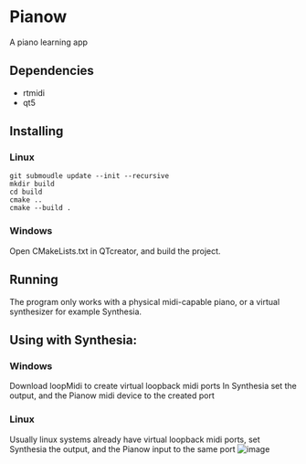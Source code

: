 # Pianow
A piano learning app 
## Dependencies
- rtmidi
- qt5
## Installing
### Linux
```
git submoudle update --init --recursive
mkdir build
cd build
cmake ..
cmake --build .

```
### Windows
Open CMakeLists.txt in QTcreator, and build the project.

## Running 

The program only works with a physical midi-capable piano, or a virtual synthesizer for example Synthesia.
## Using with Synthesia:

### Windows
Download loopMidi to create virtual loopback midi ports
In Synthesia set the output, and the Pianow midi device to the created port
### Linux
Usually linux systems already have virtual loopback midi ports, set Synthesia the output, and the Pianow input to the same port
![image](https://user-images.githubusercontent.com/57011394/206924251-e19a90fe-2dd7-4986-9dbf-5694479c0720.png)
